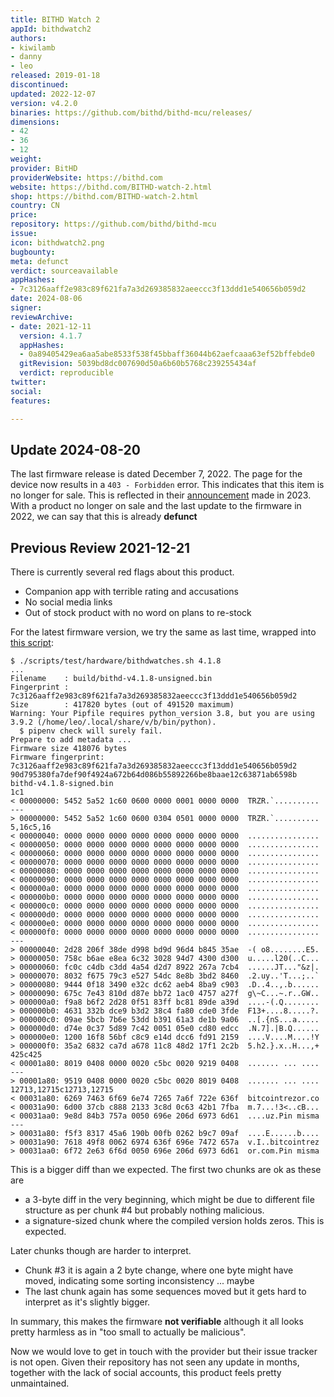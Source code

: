```yaml
---
title: BITHD Watch 2
appId: bithdwatch2
authors:
- kiwilamb
- danny
- leo
released: 2019-01-18
discontinued: 
updated: 2022-12-07
version: v4.2.0
binaries: https://github.com/bithd/bithd-mcu/releases/
dimensions:
- 42
- 36
- 12
weight: 
provider: BitHD
providerWebsite: https://bithd.com
website: https://bithd.com/BITHD-watch-2.html
shop: https://bithd.com/BITHD-watch-2.html
country: CN
price: 
repository: https://github.com/bithd/bithd-mcu
issue: 
icon: bithdwatch2.png
bugbounty: 
meta: defunct
verdict: sourceavailable
appHashes:
- 7c3126aaff2e983c89f621fa7a3d269385832aeeccc3f13ddd1e540656b059d2
date: 2024-08-06
signer: 
reviewArchive:
- date: 2021-12-11
  version: 4.1.7
  appHashes:
  - 0a89405429ea6aa5abe8533f538f45bbaff36044b62aefcaaa63ef52bffebde0
  gitRevision: 5039bd8dc007690d50a6b60b5768c239255434af
  verdict: reproducible
twitter: 
social: 
features: 

---
```


## Update 2024-08-20

The last firmware release is dated December 7, 2022. The page for the device now results in a `403 - Forbidden` error. This indicates that this item is no longer for sale. 
This is reflected in their [announcement](https://bitpie.zendesk.com/hc/en-001/articles/10034317527567-Announcement-Regarding-the-Adjustment-of-BITHD-Hardware-Wallet-Sales) made in 2023. With a product no longer on sale and the last update to the firmware in 2022, we can say that this is already **defunct**

## Previous Review 2021-12-21

<div class="alertBox"><div>
<p>There is currently several red flags about this product.

<ul>
<li>Companion app with terrible rating and accusations</li>
<li>No social media links</li>
<li>Out of stock product with no word on plans to re-stock</li>
</ul>
</p>
</div></div>

For the latest firmware version, we try the same as last time, wrapped
into [this script](https://gitlab.com/walletscrutiny/walletScrutinyCom/-/blob/master/scripts/test/hardware/bithdwatches.sh):

```
$ ./scripts/test/hardware/bithdwatches.sh 4.1.8
...
Filename    : build/bithd-v4.1.8-unsigned.bin
Fingerprint : 7c3126aaff2e983c89f621fa7a3d269385832aeeccc3f13ddd1e540656b059d2
Size        : 417820 bytes (out of 491520 maximum)
Warning: Your Pipfile requires python_version 3.8, but you are using 3.9.2 (/home/leo/.local/share/v/b/bin/python).
  $ pipenv check will surely fail.
Prepare to add metadata ...
Firmware size 418076 bytes
Firmware fingerprint: 7c3126aaff2e983c89f621fa7a3d269385832aeeccc3f13ddd1e540656b059d2
90d795380fa7def90f4924a672b64d086b55892266be8baae12c63871ab6598b  bithd-v4.1.8-signed.bin
1c1
< 00000000: 5452 5a52 1c60 0600 0000 0001 0000 0000  TRZR.`..........
---
> 00000000: 5452 5a52 1c60 0600 0304 0501 0000 0000  TRZR.`..........
5,16c5,16
< 00000040: 0000 0000 0000 0000 0000 0000 0000 0000  ................
< 00000050: 0000 0000 0000 0000 0000 0000 0000 0000  ................
< 00000060: 0000 0000 0000 0000 0000 0000 0000 0000  ................
< 00000070: 0000 0000 0000 0000 0000 0000 0000 0000  ................
< 00000080: 0000 0000 0000 0000 0000 0000 0000 0000  ................
< 00000090: 0000 0000 0000 0000 0000 0000 0000 0000  ................
< 000000a0: 0000 0000 0000 0000 0000 0000 0000 0000  ................
< 000000b0: 0000 0000 0000 0000 0000 0000 0000 0000  ................
< 000000c0: 0000 0000 0000 0000 0000 0000 0000 0000  ................
< 000000d0: 0000 0000 0000 0000 0000 0000 0000 0000  ................
< 000000e0: 0000 0000 0000 0000 0000 0000 0000 0000  ................
< 000000f0: 0000 0000 0000 0000 0000 0000 0000 0000  ................
---
> 00000040: 2d28 206f 38de d998 bd9d 96d4 b845 35ae  -( o8........E5.
> 00000050: 758c b6ae e8ea 6c32 3028 94d7 4300 d300  u.....l20(..C...
> 00000060: fc0c c4db c3dd 4a54 d2d7 8922 267a 7cb4  ......JT..."&z|.
> 00000070: 8032 f675 79c3 e527 54dc 8e8b 3bd2 8460  .2.uy..'T...;..`
> 00000080: 9444 0f18 3490 e32c dc62 aeb4 8ba9 c903  .D..4..,.b......
> 00000090: 675c 7e43 810d d87e bb72 1ac0 4757 a27f  g\~C...~.r..GW..
> 000000a0: f9a8 b6f2 2d28 0f51 83ff bc81 89de a39d  ....-(.Q........
> 000000b0: 4631 332b dce9 b3d2 38c4 fa80 cde0 3fde  F13+....8.....?.
> 000000c0: 09ae 5bcb 7b6e 53dd b391 61a3 de1b 9a06  ..[.{nS...a.....
> 000000d0: d74e 0c37 5d89 7c42 0051 05e0 cd80 edcc  .N.7].|B.Q......
> 000000e0: 1200 16f8 56bf c8c9 e14d dcc6 fd91 2159  ....V....M....!Y
> 000000f0: 35a2 6832 ca7d a678 11c8 48d2 17f1 2c2b  5.h2.}.x..H...,+
425c425
< 00001a80: 8019 0408 0000 0020 c5bc 0020 9219 0408  ....... ... ....
---
> 00001a80: 9519 0408 0000 0020 c5bc 0020 8019 0408  ....... ... ....
12713,12715c12713,12715
< 00031a80: 6269 7463 6f69 6e74 7265 7a6f 722e 636f  bitcointrezor.co
< 00031a90: 6d00 37cb c888 2133 3c8d 0c63 42b1 7fba  m.7...!3<..cB...
< 00031aa0: 9e8d 84b3 757a 0050 696e 206d 6973 6d61  ....uz.Pin misma
---
> 00031a80: f5f3 8317 45a6 190b 00fb 0262 b9c7 09af  ....E......b....
> 00031a90: 7618 49f8 0062 6974 636f 696e 7472 657a  v.I..bitcointrez
> 00031aa0: 6f72 2e63 6f6d 0050 696e 206d 6973 6d61  or.com.Pin misma
```

This is a bigger diff than we expected. The first two chunks are ok as these
are 

* a 3-byte diff in the very beginning, which might be due to different file
  structure as per chunk #4 but probably nothing malicious.
* a signature-sized chunk where the compiled version holds zeros. This is
  expected.

Later chunks though are harder to interpret.

* Chunk #3 it is again a 2 byte change, where one byte might have moved,
  indicating some sorting inconsistency ... maybe
* The last chunk again has some sequences moved but it gets hard to interpret as
  it's slightly bigger.

In summary, this makes the firmware **not verifiable** although it all looks
pretty harmless as in "too small to actually be malicious".

Now we would love to get in touch with the provider but their issue tracker is
not open. Given their repository has not seen any update in months, together
with the lack of social accounts, this product feels pretty unmaintained.
